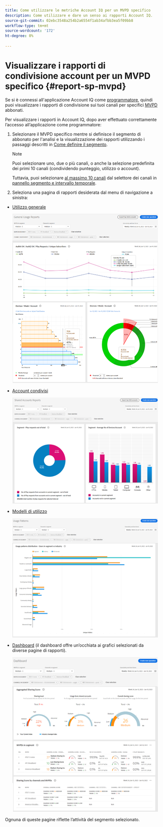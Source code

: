 ```yaml
---
title: Come utilizzare le metriche Account IQ per un MVPD specifico
description: Come utilizzare e dare un senso ai rapporti Account IQ.
source-git-commit: 02ebc3548a254b2a6554f1ab34afbb3ea5f09bb8
workflow-type: tm+mt
source-wordcount: '172'
ht-degree: 0%

---
```


# Visualizzare i rapporti di condivisione account per un MVPD specifico <!--and programmer--> {#report-sp-mvpd}

Se si è connessi all&#39;applicazione Account IQ come [programmatore](/help/AccountIQ/product-concepts.md#programmer-def), quindi puoi visualizzare i rapporti di condivisione sui tuoi canali per specifici [MVPD](/help/AccountIQ/product-concepts.md#mvpd-def) abbonati.

Per visualizzare i rapporti in Account IQ, dopo aver effettuato correttamente l’accesso all’applicazione come programmatore:

1. Selezionare il MVPD specifico mentre si definisce il segmento di abbonato per l&#39;analisi e la visualizzazione dei rapporti utilizzando i passaggi descritti in [Come definire il segmento](/help/AccountIQ/howto-select-segment-timeframe.md).


   >[!NOTE]
   >
   >Puoi selezionare uno, due o più canali, o anche la selezione predefinita dei primi 10 canali (condividendo punteggio, utilizzo o account).
   >
   >
   >Tuttavia, puoi selezionare [al massimo 10 canali](/help/AccountIQ/limitations.md) dal selettore dei canali in [pannello segmento e intervallo temporale](/help/AccountIQ/segments-timeframe.md).

1. Seleziona una pagina di rapporti desiderata dal menu di navigazione a sinistra:

* [Utilizzo generale](/help/AccountIQ/general-usage-reports.md)

  ![](assets/specific-mvpd-gen-usage.png)
* [Account condivisi](/help/AccountIQ/shared-acc-reports.md)

  ![](assets/specific-mvpd-shared-acc.png)
* [Modelli di utilizzo](/help/AccountIQ/usage-patterns.md)

  ![](assets/specific-mvpd-usage-pattern.png)

* [Dashboard](/help/AccountIQ/dashboard.md) (il dashboard offre un’occhiata ai grafici selezionati da diverse pagine di rapporti).

  ![](assets/specific-mvpd-dashboard.png)

Ognuna di queste pagine riflette l’attività del segmento selezionato.

